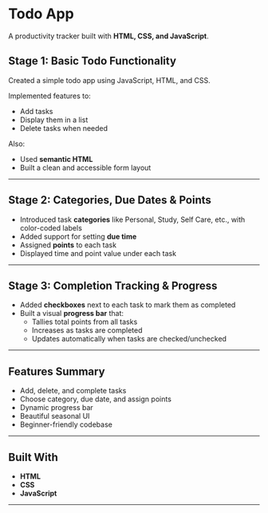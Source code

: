 #  Todo App

A productivity tracker built with **HTML, CSS, and JavaScript**.



##  Stage 1: Basic Todo Functionality

Created a simple todo app using  JavaScript, HTML, and CSS.

Implemented features to:

-  Add tasks  
-  Display them in a list  
-  Delete tasks when needed  

Also:

- Used **semantic HTML**
- Built a clean and accessible form layout

---

##  Stage 2: Categories, Due Dates & Points

- Introduced task **categories** like Personal, Study, Self Care, etc., with color-coded labels
- Added support for setting **due time**
- Assigned **points** to each task 
- Displayed time and point value under each task

---

##  Stage 3: Completion Tracking & Progress

- Added **checkboxes** next to each task to mark them as completed
- Built a visual **progress bar** that:
  - Tallies total points from all tasks
  - Increases as tasks are completed
  - Updates automatically when tasks are checked/unchecked

---

##  Features Summary

-  Add, delete, and complete tasks  
-  Choose category, due date, and assign points  
-  Dynamic progress bar  
-  Beautiful seasonal UI  
-  Beginner-friendly codebase  

---

##  Built With

- **HTML**  
- **CSS** 
- **JavaScript** 

---


